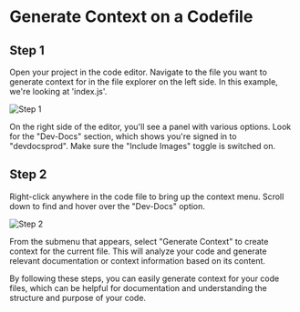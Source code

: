 

  # Generate Context on a Codefile

## Step 1

Open your project in the code editor. Navigate to the file you want to generate context for in the file explorer on the left side. In this example, we're looking at 'index.js'.

![Step 1](/img/generate_context_on_a_codefile/step_1.png)

On the right side of the editor, you'll see a panel with various options. Look for the "Dev-Docs" section, which shows you're signed in to "devdocsprod". Make sure the "Include Images" toggle is switched on.

## Step 2

Right-click anywhere in the code file to bring up the context menu. Scroll down to find and hover over the "Dev-Docs" option. 

![Step 2](/img/generate_context_on_a_codefile/step_2.png)

From the submenu that appears, select "Generate Context" to create context for the current file. This will analyze your code and generate relevant documentation or context information based on its content.

By following these steps, you can easily generate context for your code files, which can be helpful for documentation and understanding the structure and purpose of your code.

  